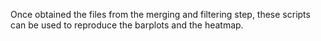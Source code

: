 Once obtained the files from the merging and filtering step, these scripts can be used to reproduce the barplots and the heatmap.


